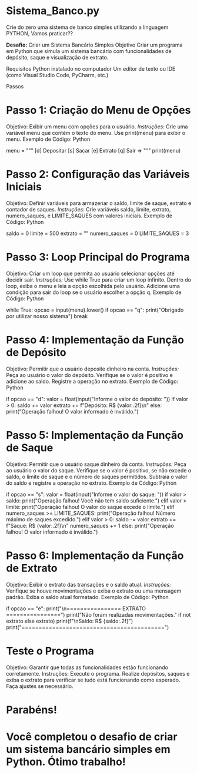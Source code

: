# Sistema_Banco.py
Crie do zero uma sistema de banco simples utilizando a linguagem PYTHON, Vamos praticar??

**Desafio:** Criar um Sistema Bancário Simples
Objetivo
Criar um programa em Python que simula um sistema bancário com funcionalidades de depósito, saque e visualização de extrato.

Requisitos
Python instalado no computador
Um editor de texto ou IDE (como Visual Studio Code, PyCharm, etc.)

Passos
# Passo 1: Criação do Menu de Opções
Objetivo: Exibir um menu com opções para o usuário.
*Instruções:*
Crie uma variável menu que contém o texto do menu.
Use print(menu) para exibir o menu.
Exemplo de Código:
Python

menu = """
[d] Depositar
[s] Sacar
[e] Extrato
[q] Sair
=> """
print(menu)

# Passo 2: Configuração das Variáveis Iniciais
Objetivo: Definir variáveis para armazenar o saldo, limite de saque, extrato e contador de saques.
*Instruções:*
Crie variáveis saldo, limite, extrato, numero_saques, e LIMITE_SAQUES com valores iniciais.
Exemplo de Código:
Python

saldo = 0
limite = 500
extrato = ""
numero_saques = 0
LIMITE_SAQUES = 3

# Passo 3: Loop Principal do Programa
Objetivo: Criar um loop que permita ao usuário selecionar opções até decidir sair.
*Instruções:*
Use while True para criar um loop infinito.
Dentro do loop, exiba o menu e leia a opção escolhida pelo usuário.
Adicione uma condição para sair do loop se o usuário escolher a opção q.
Exemplo de Código:
Python

while True:
    opcao = input(menu).lower()
    if opcao == "q":
        print("Obrigado por utilizar nosso sistema")
        break
        
# Passo 4: Implementação da Função de Depósito
Objetivo: Permitir que o usuário deposite dinheiro na conta.
*Instruções:*
Peça ao usuário o valor do depósito.
Verifique se o valor é positivo e adicione ao saldo.
Registre a operação no extrato.
Exemplo de Código:
Python

if opcao == "d":
    valor = float(input("Informe o valor do depósito: "))
    if valor > 0:
        saldo += valor
        extrato += f"Depósito: R$ {valor:.2f}\n"
    else:
        print("Operação falhou! O valor informado é inválido.")
        
# Passo 5: Implementação da Função de Saque
Objetivo: Permitir que o usuário saque dinheiro da conta.
*Instruções:*
Peça ao usuário o valor do saque.
Verifique se o valor é positivo, se não excede o saldo, o limite de saque e o número de saques permitidos.
Subtraia o valor do saldo e registre a operação no extrato.
Exemplo de Código:
Python

if opcao == "s":
    valor = float(input("Informe o valor do saque: "))
    if valor > saldo:
        print("Operação falhou! Você não tem saldo suficiente.")
    elif valor > limite:
        print("Operação falhou! O valor do saque excede o limite.")
    elif numero_saques >= LIMITE_SAQUES:
        print("Operação falhou! Número máximo de saques excedido.")
    elif valor > 0:
        saldo -= valor
        extrato += f"Saque: R$ {valor:.2f}\n"
        numero_saques += 1
    else:
        print("Operação falhou! O valor informado é inválido.")
        
# Passo 6: Implementação da Função de Extrato
Objetivo: Exibir o extrato das transações e o saldo atual.
*Instruções:*
Verifique se houve movimentações e exiba o extrato ou uma mensagem padrão.
Exiba o saldo atual formatado.
Exemplo de Código:
Python

if opcao == "e":
    print("\n================ EXTRATO ================")
    print("Não foram realizadas movimentações." if not extrato else extrato)
    print(f"\nSaldo: R$ {saldo:.2f}")
    print("==========================================")
    
# Teste o Programa
Objetivo: Garantir que todas as funcionalidades estão funcionando corretamente.
Instruções:
Execute o programa.
Realize depósitos, saques e exiba o extrato para verificar se tudo está funcionando como esperado.
Faça ajustes se necessário.

# Parabéns!
# Você completou o desafio de criar um sistema bancário simples em Python. Ótimo trabalho!

